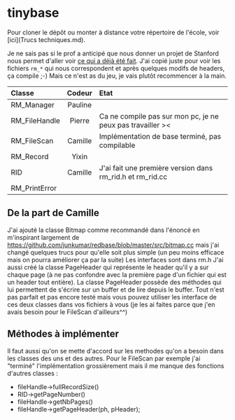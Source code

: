 tinybase
========

Pour cloner le dépôt ou monter à distance votre répertoire de l'école, voir [ici](Trucs techniques.md).

Je ne sais pas si le prof a anticipé que nous donner un projet de Stanford nous permet d'aller voir [ce qui a déjà été fait](https://github.com/junkumar/redbase). J'ai copié juste pour voir les fichiers `rm_*` qui nous correspondent et après quelques modifs de headers, ça compile ;-) Mais ce n'est as du jeu, je vais plutôt recommencer à la main.

Classe			|	Codeur  | Etat
:---------------|:------------:|:--------
RM_Manager		|	Pauline |
RM_FileHandle	|	Pierre  | Ca ne compile pas sur mon pc, je ne peux pas travailler ><
RM_FileScan		|	Camille | Implémentation de base terminé, pas compilable
RM_Record		|	Yixin |
RID				|	Camille | J'ai fait une première version dans rm_rid.h et rm_rid.cc
RM_PrintError	|	  |


<h2>De la part de Camille</h2>

J'ai ajouté la classe Bitmap comme recommandé dans l'énoncé en m'inspirant largement de https://github.com/junkumar/redbase/blob/master/src/bitmap.cc mais j'ai changé quelques trucs pour qu'elle soit plus simple (un peu moins efficace mais on pourra améliorer ça par la suite)
Les interfaces sont dans rm.h
J'ai aussi créé la classe PageHeader qui représente le header qu'il y a sur chaque page (à ne pas confondre avec la première page d'un fichier qui est un header tout entière).
La classe PageHeader possède des méthodes qui lui permettent de s'écrire sur un buffer et de lire depuis le buffer.
Tout n'est pas parfait et pas encore testé mais vous pouvez utiliser les interface de ces deux classes dans vos fichiers à vous (je les ai faites parce que j'en avais besoin pour le FileScan d'ailleurs^^)

<h2>Méthodes à implémenter</h2>

Il faut aussi qu'on se mette d'accord sur les methodes qu'on a besoin dans les classes des uns et des autres. Pour le FileScan par exemple j'ai "terminé" l'implémentation grossièrement mais il me manque des fonctions d'autres classes :
- fileHandle->fullRecordSize()
- RID->getPageNumber()
- fileHandle->getNbPages()
- fileHandle->getPageHeader(ph, pHeader);


<!-- Désolé pour le html je ne savais pas comment faire autrement^^ -->
